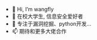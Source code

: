 - 👋 Hi, I’m wangfly
- 👀 在校大学生, 信息安全爱好者
- 🌱 专注于漏洞挖掘、python开发...
- 📫 期待和更多大佬合作

<!---
wangfly-me/wangfly-me is a ✨ special ✨ repository because its `README.md` (this file) appears on your GitHub profile.
You can click the Preview link to take a look at your changes.
--->
